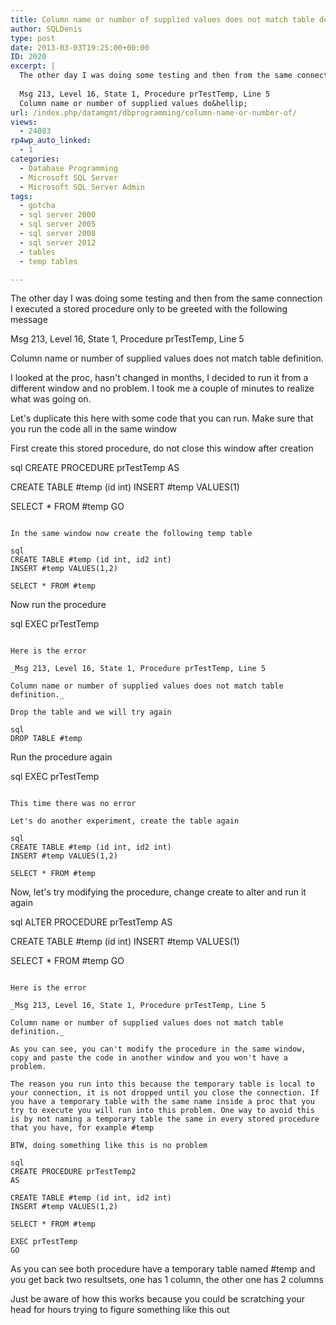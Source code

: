 ```yaml
---
title: Column name or number of supplied values does not match table definition when dealing with temp tables
author: SQLDenis
type: post
date: 2013-03-03T19:25:00+00:00
ID: 2020
excerpt: |
  The other day I was doing some testing and then from the same connection I executed a stored procedure only to be greeted with the following message
  
  Msg 213, Level 16, State 1, Procedure prTestTemp, Line 5
  Column name or number of supplied values do&hellip;
url: /index.php/datamgmt/dbprogramming/column-name-or-number-of/
views:
  - 24083
rp4wp_auto_linked:
  - 1
categories:
  - Database Programming
  - Microsoft SQL Server
  - Microsoft SQL Server Admin
tags:
  - gotcha
  - sql server 2000
  - sql server 2005
  - sql server 2008
  - sql server 2012
  - tables
  - temp tables

---
```

The other day I was doing some testing and then from the same connection I executed a stored procedure only to be greeted with the following message

Msg 213, Level 16, State 1, Procedure prTestTemp, Line 5
  
Column name or number of supplied values does not match table definition.

I looked at the proc, hasn't changed in months, I decided to run it from a different window and no problem. I took me a couple of minutes to realize what was going on.

Let's duplicate this here with some code that you can run. Make sure that you run the code all in the same window

First create this stored procedure, do not close this window after creation

sql
CREATE PROCEDURE prTestTemp
AS

CREATE TABLE #temp (id int)
INSERT #temp VALUES(1)

SELECT * FROM #temp
GO
```

In the same window now create the following temp table

sql
CREATE TABLE #temp (id int, id2 int)
INSERT #temp VALUES(1,2)

SELECT * FROM #temp
```

Now run the procedure

sql
EXEC prTestTemp
```

Here is the error
  
_Msg 213, Level 16, State 1, Procedure prTestTemp, Line 5
  
Column name or number of supplied values does not match table definition._

Drop the table and we will try again

sql
DROP TABLE #temp
```

Run the procedure again

sql
EXEC prTestTemp
```

This time there was no error

Let's do another experiment, create the table again

sql
CREATE TABLE #temp (id int, id2 int)
INSERT #temp VALUES(1,2)

SELECT * FROM #temp
```

Now, let's try modifying the procedure, change create to alter and run it again

sql
ALTER PROCEDURE prTestTemp
AS

CREATE TABLE #temp (id int)
INSERT #temp VALUES(1)

SELECT * FROM #temp
GO
```

Here is the error
  
_Msg 213, Level 16, State 1, Procedure prTestTemp, Line 5
  
Column name or number of supplied values does not match table definition._

As you can see, you can't modify the procedure in the same window, copy and paste the code in another window and you won't have a problem.

The reason you run into this because the temporary table is local to your connection, it is not dropped until you close the connection. If you have a temporary table with the same name inside a proc that you try to execute you will run into this problem. One way to avoid this is by not naming a temporary table the same in every stored procedure that you have, for example #temp

BTW, doing something like this is no problem

sql
CREATE PROCEDURE prTestTemp2
AS
 
CREATE TABLE #temp (id int, id2 int)
INSERT #temp VALUES(1,2)
 
SELECT * FROM #temp

EXEC prTestTemp
GO
```

As you can see both procedure have a temporary table named #temp and you get back two resultsets, one has 1 column, the other one has 2 columns

Just be aware of how this works because you could be scratching your head for hours trying to figure something like this out